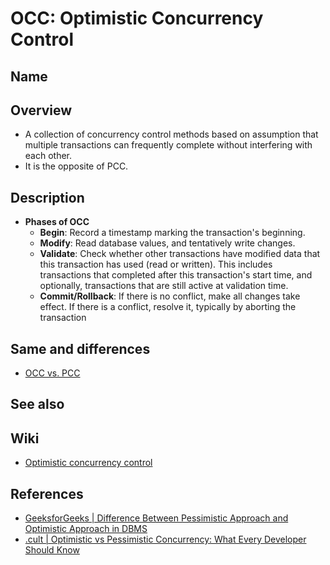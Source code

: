 # OCC: Optimistic Concurrency Control

## Name

## Overview
- A collection of concurrency control methods based on assumption that multiple transactions can frequently complete without interfering with each other.
- It is the opposite of PCC.

## Description
- **Phases of OCC**
   - **Begin**: Record a timestamp marking the transaction's beginning.
   - **Modify**: Read database values, and tentatively write changes.
   - **Validate**: Check whether other transactions have modified data that this transaction has used (read or written). This includes transactions that completed after this transaction's start time, and optionally, transactions that are still active at validation time.
   - **Commit/Rollback**: If there is no conflict, make all changes take effect. If there is a conflict, resolve it, typically by aborting the transaction

## Same and differences
- [OCC vs. PCC](../../differences/OCC_PCC.md)

## See also

## Wiki
- [Optimistic concurrency control](https://en.wikipedia.org/wiki/Optimistic_concurrency_control)

## References
- [GeeksforGeeks | Difference Between Pessimistic Approach and Optimistic Approach in DBMS](https://www.geeksforgeeks.org/difference-between-pessimistic-approach-and-optimistic-approach-in-dbms/)
- [.cult | Optimistic vs Pessimistic Concurrency: What Every Developer Should Know](https://cult.honeypot.io/reads/optimistic-vs-pessimistic-concurrency/)
